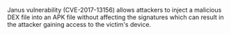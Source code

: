 
Janus vulnerability (CVE-2017-13156) allows attackers to inject a malicious DEX file into an APK file without affecting the signatures which can result in the attacker gaining access to the victim's device.
